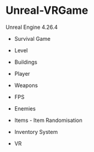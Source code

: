 # Unreal-VRGame

Unreal Engine 4.26.4


- Survival Game

- Level
- Buildings
- Player
- Weapons
- FPS
- Enemies
- Items - Item Randomisation
- Inventory System

- VR
